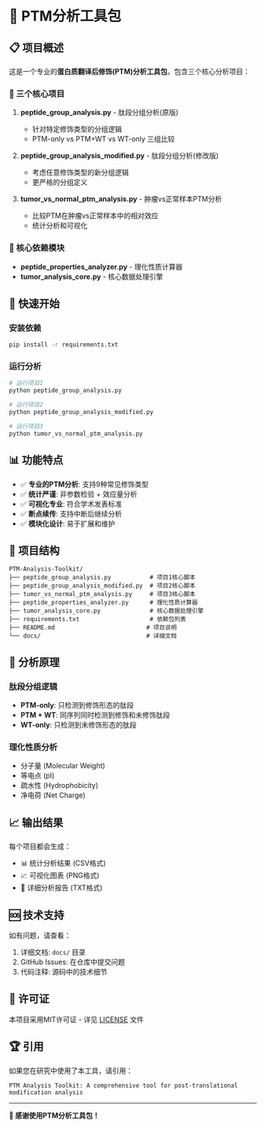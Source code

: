 # 🧬 PTM分析工具包

## 📋 项目概述

这是一个专业的**蛋白质翻译后修饰(PTM)分析工具包**，包含三个核心分析项目：

### 🎯 三个核心项目

1. **peptide_group_analysis.py** - 肽段分组分析(原版)
   - 针对特定修饰类型的分组逻辑
   - PTM-only vs PTM+WT vs WT-only 三组比较

2. **peptide_group_analysis_modified.py** - 肽段分组分析(修改版)  
   - 考虑任意修饰类型的新分组逻辑
   - 更严格的分组定义

3. **tumor_vs_normal_ptm_analysis.py** - 肿瘤vs正常样本PTM分析
   - 比较PTM在肿瘤vs正常样本中的相对效应
   - 统计分析和可视化

### 🔧 核心依赖模块

- **peptide_properties_analyzer.py** - 理化性质计算器
- **tumor_analysis_core.py** - 核心数据处理引擎

## 🚀 快速开始

### 安装依赖
```bash
pip install -r requirements.txt
```

### 运行分析
```bash
# 运行项目1
python peptide_group_analysis.py

# 运行项目2  
python peptide_group_analysis_modified.py

# 运行项目3
python tumor_vs_normal_ptm_analysis.py
```

## 📊 功能特点

- ✅ **专业的PTM分析**: 支持9种常见修饰类型
- ✅ **统计严谨**: 非参数检验 + 效应量分析
- ✅ **可视化专业**: 符合学术发表标准
- ✅ **断点续传**: 支持中断后继续分析
- ✅ **模块化设计**: 易于扩展和维护

## 📁 项目结构

```
PTM-Analysis-Toolkit/
├── peptide_group_analysis.py           # 项目1核心脚本
├── peptide_group_analysis_modified.py  # 项目2核心脚本  
├── tumor_vs_normal_ptm_analysis.py     # 项目3核心脚本
├── peptide_properties_analyzer.py      # 理化性质计算器
├── tumor_analysis_core.py              # 核心数据处理引擎
├── requirements.txt                    # 依赖包列表
├── README.md                          # 项目说明
└── docs/                              # 详细文档
```

## 🔬 分析原理

### 肽段分组逻辑
- **PTM-only**: 只检测到修饰形态的肽段
- **PTM + WT**: 同序列同时检测到修饰和未修饰肽段  
- **WT-only**: 只检测到未修饰形态的肽段

### 理化性质分析
- 分子量 (Molecular Weight)
- 等电点 (pI)
- 疏水性 (Hydrophobicity)
- 净电荷 (Net Charge)

## 📈 输出结果

每个项目都会生成：
- 📊 统计分析结果 (CSV格式)
- 📈 可视化图表 (PNG格式)
- 📄 详细分析报告 (TXT格式)

## 🆘 技术支持

如有问题，请查看：
1. 详细文档: `docs/` 目录
2. GitHub Issues: 在仓库中提交问题
3. 代码注释: 源码中的技术细节

## 📜 许可证

本项目采用MIT许可证 - 详见 [LICENSE](LICENSE) 文件

## 🏆 引用

如果您在研究中使用了本工具，请引用：
```
PTM Analysis Toolkit: A comprehensive tool for post-translational modification analysis
```

---

**🎉 感谢使用PTM分析工具包！**
